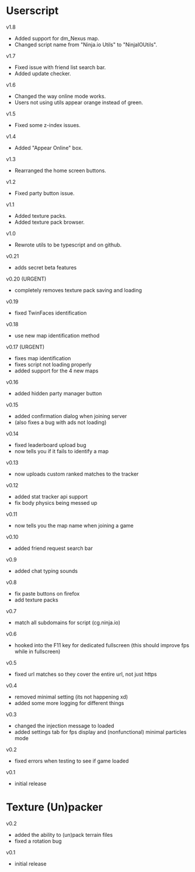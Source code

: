 # Userscript

v1.8

- Added support for dm_Nexus map.
- Changed script name from "Ninja.io Utils" to "NinjaIOUtils".

v1.7

- Fixed issue with friend list search bar.
- Added update checker.

v1.6

- Changed the way online mode works.
- Users not using utils appear orange instead of green.

v1.5

- Fixed some z-index issues.

v1.4

- Added "Appear Online" box.

v1.3

- Rearranged the home screen buttons.

v1.2

- Fixed party button issue.

v1.1

- Added texture packs.
- Added texture pack browser.

v1.0

- Rewrote utils to be typescript and on github.

v0.21

- adds secret beta features

v0.20 (URGENT)

- completely removes texture pack saving and loading

v0.19

- fixed TwinFaces identification

v0.18

- use new map identification method

v0.17 (URGENT)

- fixes map identification
- fixes script not loading properly
- added support for the 4 new maps

v0.16

- added hidden party manager button

v0.15

- added confirmation dialog when joining server
- (also fixes a bug with ads not loading)

v0.14

- fixed leaderboard upload bug
- now tells you if it fails to identify a map

v0.13

- now uploads custom ranked matches to the tracker

v0.12

- added stat tracker api support
- fix body physics being messed up

v0.11

- now tells you the map name when joining a game

v0.10

- added friend request search bar

v0.9

- added chat typing sounds

v0.8

- fix paste buttons on firefox
- add texture packs

v0.7

- match all subdomains for script (cg.ninja.io)

v0.6

- hooked into the F11 key for dedicated fullscreen (this should improve fps while in fullscreen)

v0.5

- fixed url matches so they cover the entire url, not just https

v0.4

- removed minimal setting (its not happening xd)
- added some more logging for different things

v0.3

- changed the injection message to loaded
- added settings tab for fps display and (nonfunctional) minimal particles mode

v0.2

- fixed errors when testing to see if game loaded

v0.1

- initial release

# Texture (Un)packer

v0.2

- added the ability to (un)pack terrain files
- fixed a rotation bug

v0.1

- initial release
